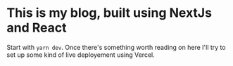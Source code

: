 # This is my blog, built using NextJs and React

Start with `yarn dev`. Once there's something worth reading on here I'll try to set up some kind of live deployement using Vercel.